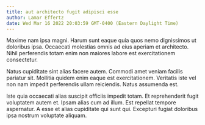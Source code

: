 ```yaml
---
title: aut architecto fugit adipisci esse
author: Lamar Effertz
date: Wed Mar 16 2022 20:03:59 GMT-0400 (Eastern Daylight Time)
---
```

Maxime nam ipsa magni. Harum sunt eaque quia quos nemo dignissimos ut doloribus ipsa. Occaecati molestias omnis ad eius aperiam et architecto. Nihil perferendis totam enim non maiores labore est exercitationem consectetur.

 Natus cupiditate sint alias facere autem. Commodi amet veniam facilis pariatur sit. Mollitia quidem enim eaque est exercitationem. Veritatis iste vel non nam impedit perferendis ullam reiciendis. Natus assumenda est.

 Iste quia occaecati alias suscipit officiis impedit totam. Et reprehenderit fugit voluptatem autem et. Ipsam alias cum ad illum. Est repellat tempore aspernatur. A esse et alias cupiditate qui sunt qui. Excepturi fugiat doloribus ipsa nostrum voluptate aliquam.
